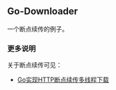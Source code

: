 ## Go-Downloader

一个断点续传的例子。

### 更多说明

关于断点续传可见：

-   [Go实现HTTP断点续传多线程下载](https://jasonkayzk.github.io/2020/09/28/Go实现HTTP断点续传多线程下载/)

